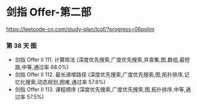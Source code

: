 # 剑指 Offer-第二部
https://leetcode-cn.com/study-plan/lcof/?progress=06polim

### 第 38 天 图
* 剑指 Offer II 111. 计算除法 (深度优先搜索,广度优先搜索,并查集,图,数组,最短路,中等,通过率 68.0%)
* 剑指 Offer II 112. 最长递增路径 (深度优先搜索,广度优先搜索,图,拓扑排序,记忆化搜索,动态规划,困难,通过率 57.8%)
* 剑指 Offer II 113. 课程顺序 (深度优先搜索,广度优先搜索,图,拓扑排序,中等,通过率 57.5%)
